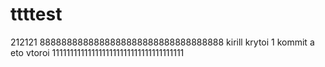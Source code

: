 # ttttest
212121
8888888888888888888888888888888888
kirill krytoi 1 kommit
a eto vtoroi
1111111111111111111111111111111111111
